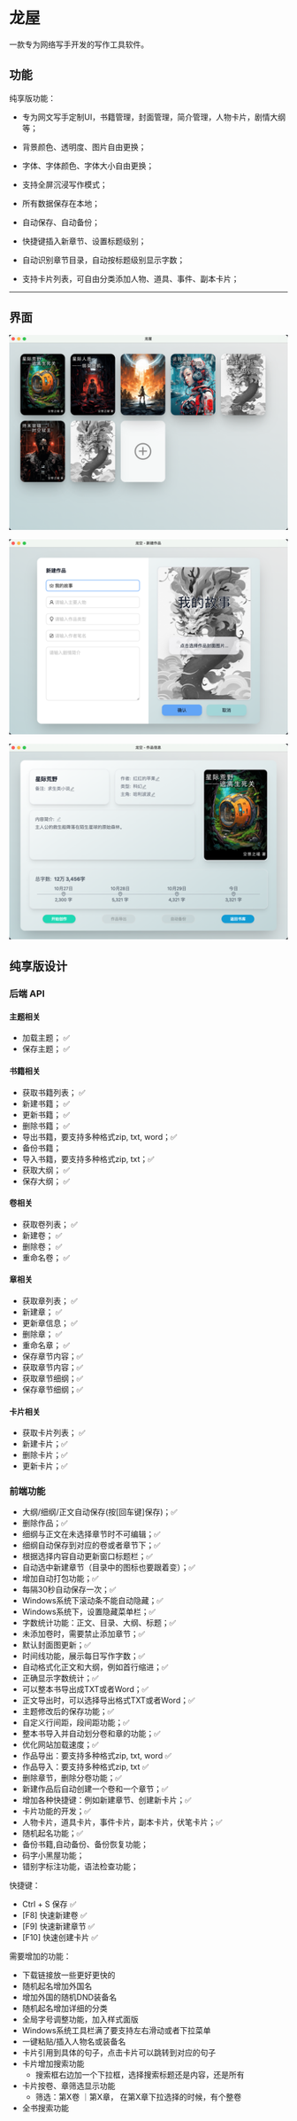 # 龙屋

一款专为网络写手开发的写作工具软件。

## 功能

纯享版功能：

- 专为网文写手定制UI，书籍管理，封面管理，简介管理，人物卡片，剧情大纲等；

- 背景颜色、透明度、图片自由更换；

- 字体、字体颜色、字体大小自由更换；

- 支持全屏沉浸写作模式；

- 所有数据保存在本地；

- 自动保存、自动备份；

- 快捷键插入新章节、设置标题级别；

- 自动识别章节目录，自动按标题级别显示字数；

- 支持卡片列表，可自由分类添加人物、道具、事件、副本卡片；

---

## 界面

![Alt text](image.png)

![Alt text](image-2.png)

![Alt text](image-1.png)

## 纯享版设计

### 后端 API

#### 主题相关
- 加载主题； ✅
- 保存主题； ✅

#### 书籍相关
- 获取书籍列表； ✅
- 新建书籍；    ✅
- 更新书籍；    ✅
- 删除书籍；    ✅
- 导出书籍，要支持多种格式zip, txt, word；✅    
- 备份书籍；
- 导入书籍，要支持多种格式zip, txt；✅    
- 获取大纲；    ✅
- 保存大纲；    ✅

#### 卷相关
- 获取卷列表；  ✅
- 新建卷；     ✅
- 删除卷；     ✅
- 重命名卷；   ✅

#### 章相关
- 获取章列表； ✅
- 新建章；    ✅
- 更新章信息； ✅
- 删除章；    ✅
- 重命名章；  ✅
- 保存章节内容；✅
- 获取章节内容；✅
- 获取章节细纲；✅
- 保存章节细纲；✅
  
#### 卡片相关
- 获取卡片列表； ✅
- 新建卡片；✅
- 删除卡片；✅
- 更新卡片；✅

### 前端功能

- 大纲/细纲/正文自动保存(按[回车键]保存)；✅
- 删除作品；✅
- 细纲与正文在未选择章节时不可编辑；✅
- 细纲自动保存到对应的卷或者章节下；✅
- 根据选择内容自动更新窗口标题栏；✅
- 自动选中新建章节（目录中的图标也要跟着变）；✅
- 增加自动打包功能；✅
- 每隔30秒自动保存一次；✅
- Windows系统下滚动条不能自动隐藏；✅
- Windows系统下，设置隐藏菜单栏；✅
- 字数统计功能：正文、目录、大纲、标题；✅
- 未添加卷时，需要禁止添加章节；✅
- 默认封面图更新；✅
- 时间线功能，展示每日写作字数；✅
- 自动格式化正文和大纲，例如首行缩进；✅
- 正确显示字数统计；✅
- 可以整本书导出成TXT或者Word；✅
- 正文导出时，可以选择导出格式TXT或者Word；✅
- 主题修改后的保存功能；✅
- 自定义行间距，段间距功能；✅
- 整本书导入并自动划分卷和章的功能；✅
- 优化网站加载速度；✅
- 作品导出：要支持多种格式zip, txt, word ✅   
- 作品导入：要支持多种格式zip, txt ✅
- 删除章节，删除分卷功能；✅
- 新建作品后自动创建一个卷和一个章节；✅
- 增加各种快捷键：例如新建章节、创建新卡片；✅
- 卡片功能的开发；✅
- 人物卡片，道具卡片，事件卡片，副本卡片，伏笔卡片；✅
- 随机起名功能；✅
- 备份书籍,自动备份、备份恢复功能；
- 码字小黑屋功能；
- 错别字标注功能，语法检查功能；

快捷键：
- Ctrl + S 保存 ✅
- [F8] 快速新建卷 ✅
- [F9] 快速新建章节 ✅
- [F10] 快速创建卡片 ✅

需要增加的功能：
- 下载链接放一些更好更快的
- 随机起名增加外国名
- 增加外国的随机DND装备名
- 随机起名增加详细的分类
- 全局字号调整功能，加入样式面版
- Windows系统工具栏满了要支持左右滑动或者下拉菜单
- 一键粘贴/插入人物名或装备名
- 卡片引用到具体的句子，点击卡片可以跳转到对应的句子
- 卡片增加搜索功能
  - 搜索框右边加一个下拉框，选择搜索标题还是内容，还是所有
- 卡片按卷、章筛选显示功能
  - 筛选：第X卷 ｜第X章， 在第X章下拉选择的时候，有个整卷
- 全书搜索功能